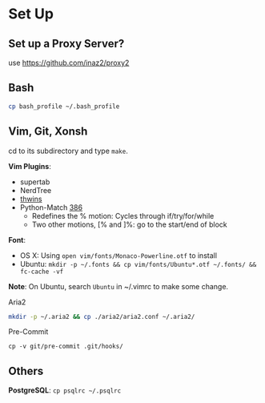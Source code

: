 Set Up
======

Set up a Proxy Server?
----------------------

use https://github.com/inaz2/proxy2

Bash
----

```bash
cp bash_profile ~/.bash_profile
```

Vim, Git, Xonsh
---------------

cd to its subdirectory and type `make`.

**Vim Plugins**:

- supertab
- NerdTree
- [thwins](https://github.com/mitnk/thwins)
- Python-Match [386](http://www.vim.org/scripts/script.php?script_id=386)
    - Redefines the % motion: Cycles through if/try/for/while
    - Two other motions, [% and ]%: go to the start/end of block

**Font**:

- OS X: Using `open vim/fonts/Monaco-Powerline.otf` to install
- Ubuntu: `mkdir -p ~/.fonts && cp vim/fonts/Ubuntu*.otf ~/.fonts/ && fc-cache -vf`

**Note**: On Ubuntu, search `Ubuntu` in ~/.vimrc to make some change.

Aria2

```bash
mkdir -p ~/.aria2 && cp ./aria2/aria2.conf ~/.aria2/
```

Pre-Commit

```
cp -v git/pre-commit .git/hooks/
```

Others
------

**PostgreSQL**: `cp psqlrc ~/.psqlrc`

